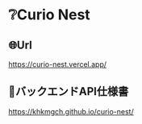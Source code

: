 # :grey_question:Curio Nest

## :globe_with_meridians:Url
https://curio-nest.vercel.app/

## :blue_book:バックエンドAPI仕様書
https://khkmgch.github.io/curio-nest/
